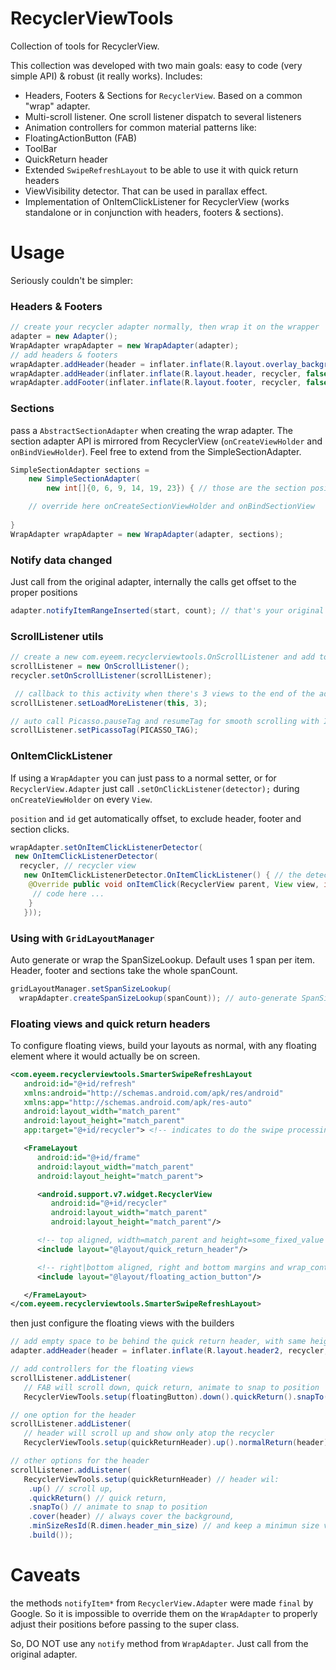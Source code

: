 # RecyclerViewTools
Collection of tools for RecyclerView.

This collection was developed with two main goals: easy to code (very simple API) & robust (it really works).
Includes:

 - Headers, Footers & Sections for `RecyclerView`. Based on a common "wrap" adapter.
 - Multi-scroll listener. One scroll listener dispatch to several listeners
 - Animation controllers for common material patterns like:
  - FloatingActionButton (FAB)
  - ToolBar
  - QuickReturn header
 - Extended `SwipeRefreshLayout` to be able to use it with quick return headers
 - ViewVisibility detector. That can be used in parallax effect.
 - Implementation of OnItemClickListener for RecyclerView (works standalone or in conjunction with headers, footers & sections).

# Usage
Seriously couldn't be simpler:

### Headers & Footers
```Java
// create your recycler adapter normally, then wrap it on the wrapper
adapter = new Adapter();
WrapAdapter wrapAdapter = new WrapAdapter(adapter);
// add headers & footers
wrapAdapter.addHeader(header = inflater.inflate(R.layout.overlay_background, recycler, false));
wrapAdapter.addHeader(inflater.inflate(R.layout.header, recycler, false));
wrapAdapter.addFooter(inflater.inflate(R.layout.footer, recycler, false));
```

### Sections
pass a `AbstractSectionAdapter` when creating the wrap adapter. The section adapter API is mirrored from RecyclerView (`onCreateViewHolder` and `onBindViewHolder`). Feel free to extend from the SimpleSectionAdapter.
```Java
SimpleSectionAdapter sections =
    new SimpleSectionAdapter(
        new int[]{0, 6, 9, 14, 19, 23}) { // those are the section positions

    // override here onCreateSectionViewHolder and onBindSectionView
    
}
WrapAdapter wrapAdapter = new WrapAdapter(adapter, sections);
```

### Notify data changed
Just call from the original adapter, internally the calls get offset to the proper positions
```Java
adapter.notifyItemRangeInserted(start, count); // that's your original adapter
```

### ScrollListener utils
``` Java
// create a new com.eyeem.recyclerviewtools.OnScrollListener and add to the recycler
scrollListener = new OnScrollListener();
recycler.setOnScrollListener(scrollListener);

 // callback to this activity when there's 3 views to the end of the adapter
scrollListener.setLoadMoreListener(this, 3);

// auto call Picasso.pauseTag and resumeTag for smooth scrolling with ImageViews
scrollListener.setPicassoTag(PICASSO_TAG);
```

### OnItemClickListener
If using a `WrapAdapter` you can just pass to a normal setter, or for `RecyclerView.Adapter` just call `.setOnClickListener(detector);` during `onCreateViewHolder` on every `View`.

`position` and `id` get automatically offset, to exclude header, footer and section clicks.
```Java
wrapAdapter.setOnItemClickListenerDetector(
 new OnItemClickListenerDetector(
  recycler, // recycler view
   new OnItemClickListenerDetector.OnItemClickListener() { // the detector
    @Override public void onItemClick(RecyclerView parent, View view, int position, long id) { // the callback
     // code here ...
    }
   }));
```

### Using with `GridLayoutManager`

Auto generate or wrap the SpanSizeLookup. Default uses 1 span per item. Header, footer and sections take the whole spanCount.

```Java
gridLayoutManager.setSpanSizeLookup(
  wrapAdapter.createSpanSizeLookup(spanCount)); // auto-generate SpanSizeLookup
```

### Floating views and quick return headers
To configure floating views, build your layouts as normal, with any floating element where it would actually be on screen.
```XML
<com.eyeem.recyclerviewtools.SmarterSwipeRefreshLayout
   android:id="@+id/refresh"
   xmlns:android="http://schemas.android.com/apk/res/android"
   xmlns:app="http://schemas.android.com/apk/res-auto"
   android:layout_width="match_parent"
   android:layout_height="match_parent"
   app:target="@+id/recycler"> <!-- indicates to do the swipe processing on the RecyclerView -->

   <FrameLayout
      android:id="@+id/frame"
      android:layout_width="match_parent"
      android:layout_height="match_parent">

      <android.support.v7.widget.RecyclerView
         android:id="@+id/recycler"
         android:layout_width="match_parent"
         android:layout_height="match_parent"/>

      <!-- top aligned, width=match_parent and height=some_fixed_value (e.g. @dimen/header_height) -->
      <include layout="@layout/quick_return_header"/>

      <!-- right|bottom aligned, right and bottom margins and wrap_content -->
      <include layout="@layout/floating_action_button"/>

   </FrameLayout>
</com.eyeem.recyclerviewtools.SmarterSwipeRefreshLayout>
```

then just configure the floating views with the builders
```Java
// add empty space to be behind the quick return header, with same height (e.g. R.dimen.header_height)
adapter.addHeader(header = inflater.inflate(R.layout.header2, recycler, false));

// add controllers for the floating views
scrollListener.addListener(
   // FAB will scroll down, quick return, animate to snap to position
   RecyclerViewTools.setup(floatingButton).down().quickReturn().snapTo().build());

// one option for the header
scrollListener.addListener(
   // header will scroll up and show only atop the recycler
   RecyclerViewTools.setup(quickReturnHeader).up().normalReturn(header).build());

// other options for the header
scrollListener.addListener(
   RecyclerViewTools.setup(quickReturnHeader) // header wil:
    .up() // scroll up,
    .quickReturn() // quick return,
    .snapTo() // animate to snap to position
    .cover(header) // always cover the background,
    .minSizeResId(R.dimen.header_min_size) // and keep a minimun size visible on screen
    .build());
```

# Caveats

the methods `notifyItem*` from `RecyclerView.Adapter` were made `final` by Google.
So it is impossible to override them on the `WrapAdapter` to properly adjust their positions before passing to the super class.

So, DO NOT use any `notify` method from `WrapAdapter`. Just call from the original adapter.
